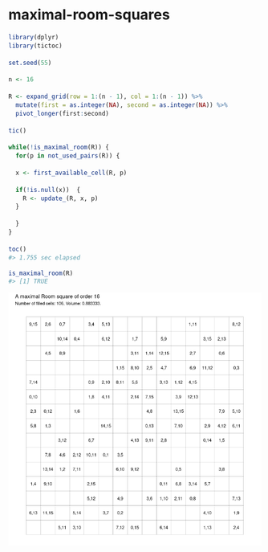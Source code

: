 
<!-- README.md is generated from README.Rmd. Please edit that file -->

# maximal-room-squares

<!-- badges: start -->
<!-- badges: end -->

``` r
library(dplyr)
library(tictoc)

set.seed(55)

n <- 16

R <- expand_grid(row = 1:(n - 1), col = 1:(n - 1)) %>%
  mutate(first = as.integer(NA), second = as.integer(NA)) %>%
  pivot_longer(first:second)

tic()

while(!is_maximal_room(R)) {
  for(p in not_used_pairs(R)) {
  
  x <- first_available_cell(R, p)
  
  if(!is.null(x))  {
    R <- update_(R, x, p)
  }
  
  }
}

toc()
#> 1.755 sec elapsed
```

``` r
is_maximal_room(R)
#> [1] TRUE
```

![](figure/plot-1.png)<!-- -->
